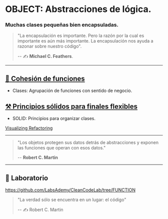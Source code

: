 # OBJECT: Abstracciones de lógica.

### Muchas clases pequeñas bien encapsuladas.

> "La encapsulación es importante.
> Pero la razón por la cual es importante es aún más importante.
> La encapsulación nos ayuda a razonar sobre nuestro código".
>
> -- ✍️ **Michael C. Feathers**.

---

## [🧱 Cohesión de funciones](https://github.com/BitAdemy/CleanCode/tree/OBJECT/1-cohesion_de_funciones.md)

- Clases: Agrupación de funciones con sentido de negocio.

## [⚒️ Principios sólidos para finales flexibles](https://github.com/BitAdemy/CleanCode/tree/OBJECT/2-principios_solidos_para_finales_flexibles.md)

- SOLID: Principios para organizar clases.

[Visualizing Refactoring](https://twitter.com/LlewellynFalco/status/633363986273189888)

---

> "Los objetos protegen sus datos detrás de abstracciones y exponen las funciones que operan con esos datos."
>
> -- **Robert C. Martin**

---
## 📝 Laboratorio

https://github.com/LabsAdemy/CleanCodeLab/tree/FUNCTION

>"La verdad sólo se encuentra en un lugar: el código"
>
>-- ✍️ Robert C. Martin
